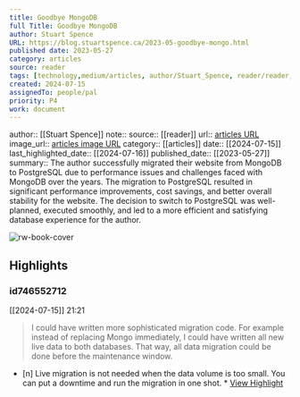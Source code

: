 ```yaml
---
title: Goodbye MongoDB
full Title: Goodbye MongoDB
author: Stuart Spence
URL: https://blog.stuartspence.ca/2023-05-goodbye-mongo.html
published date: 2023-05-27
category: articles
source: reader
tags: [technology,medium/articles, author/Stuart_Spence, reader/reader, date/2024-07-16, area/reader]
created: 2024-07-15
assignedTo: people/pal
priority: P4
work: document
---
```

author:: [[Stuart Spence]]
note:: 
source:: [[reader]]
url:: [articles URL](https://blog.stuartspence.ca/2023-05-goodbye-mongo.html)
image_url:: [articles image URL](https://readwise-assets.s3.amazonaws.com/static/images/article3.5c705a01b476.png)
category:: [[articles]]
date:: [[2024-07-15]]
last_highlighted_date:: [[2024-07-16]]
published_date:: [[2023-05-27]]
summary:: The author successfully migrated their website from MongoDB to PostgreSQL due to performance issues and challenges faced with MongoDB over the years. The migration to PostgreSQL resulted in significant performance improvements, cost savings, and better overall stability for the website. The decision to switch to PostgreSQL was well-planned, executed smoothly, and led to a more efficient and satisfying database experience for the author.


![rw-book-cover](https://readwise-assets.s3.amazonaws.com/static/images/article3.5c705a01b476.png)

## Highlights
### id746552712
[[2024-07-15]] 21:21
> I could have written more sophisticated migration code. For example instead of replacing Mongo immediately, I could have written all new live data to both databases. That way, all data migration could be done before the maintenance window.

- [n] Live migration is not needed when the data volume is too small. You can put a downtime and run the migration in one shot.  * [View Highlight](https://read.readwise.io/read/01j2wnfsty18cm2k2c96sdz7a5)


